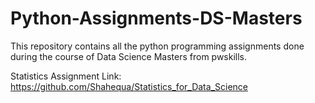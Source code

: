 # Python-Assignments-DS-Masters
This repository contains all the python programming assignments done during the course of Data Science Masters from pwskills.

Statistics Assignment Link: https://github.com/Shahequa/Statistics_for_Data_Science
